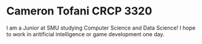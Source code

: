 # Cameron Tofani CRCP 3320 

I am a Junior at SMU studying Computer Science and Data Science! I hope to work in aritificial intelligence or game development one day. 